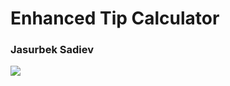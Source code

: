 <h1>Enhanced Tip Calculator</h1>
<h3>Jasurbek Sadiev</h3>
<img src="![screenshot.png](..%2F..%2F..%2F..%2F..%2F..%2Fscreenshot.png)">